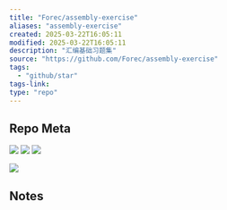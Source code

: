 ```yaml
---
title: "Forec/assembly-exercise"
aliases: "assembly-exercise"
created: 2025-03-22T16:05:11
modified: 2025-03-22T16:05:11
description: "汇编基础习题集"
source: "https://github.com/Forec/assembly-exercise"
tags:
  - "github/star"
tags-link:
type: "repo"
---
```

## Repo Meta

![](https://img.shields.io/github/stars/Forec/assembly-exercise?style=for-the-badge&label=stars) ![](https://img.shields.io/github/repo-size/Forec/assembly-exercise?style=for-the-badge&label=size) ![](https://img.shields.io/github/created-at/Forec/assembly-exercise?style=for-the-badge&label=since)

[![](https://github-readme-stats.vercel.app/api/pin/?username=Forec&repo=assembly-exercise&bg_color=00000000)](https://github.com/Forec/assembly-exercise)

## Notes


